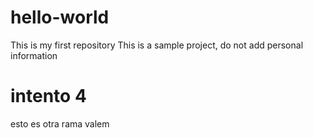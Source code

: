 # hello-world
This is my first repository
This is a sample project, do not add personal information
# intento 4
esto es otra rama valem